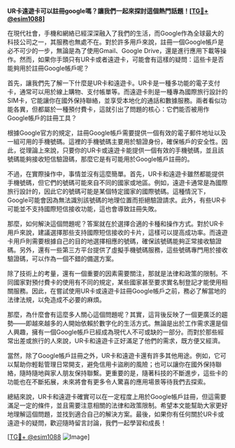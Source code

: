 **UR卡遠遊卡可以註冊google嗎？讓我們一起來探討這個熱門話題！[[TG💪+ @esim1088](https://t.me/s/esim1088)]**

在現代社會，手機和網絡已經深深融入了我們的生活，而Google作為全球最大的科技公司之一，其服務也無處不在。對於許多用戶來說，註冊一個Google帳戶是必不可少的一步，無論是為了使用Gmail、Google Drive，還是進行應用下載等操作。然而，如果你手頭只有UR卡或者遠遊卡，可能會有這樣的疑問：這些卡是否能夠用於註冊Google帳戶呢？

首先，讓我們先了解一下什麼是UR卡和遠遊卡。UR卡是一種多功能的電子支付卡，通常可以用於線上購物、支付帳單等。而遠遊卡則是一種專為國際旅行設計的SIM卡，它能讓你在國外保持聯絡，並享受本地化的通話和數據服務。兩者看似功能各異，但都屬於一種預付費卡，這就引出了問題的核心：它們能否被用作Google帳戶的註冊工具？

根據Google官方的規定，註冊Google帳戶需要提供一個有效的電子郵件地址以及一組可用的手機號碼。這裡的手機號碼主要用於驗證身份，確保帳戶的安全性。因此，從理論上來說，只要你的UR卡或遠遊卡能提供一個有效的手機號碼，並且該號碼能夠接收短信驗證碼，那麼它是有可能用於Google帳戶註冊的。

不過，在實際操作中，事情並沒有這麼簡單。首先，UR卡和遠遊卡雖然都能提供手機號碼，但它們的號碼可能來自不同的國家或地區。例如，遠遊卡通常是為國際旅行設計的，因此它的號碼可能是某個特定國家的國際號碼。這種情況下，Google可能會因為無法識別該號碼的地理位置而拒絕驗證請求。此外，有些UR卡可能並不支持國際短信接收功能，這也會導致註冊失敗。

那麼，如何解決這個問題呢？答案就在於選擇合適的卡種和操作方式。對於UR卡用戶來說，建議選擇那些支持國際短信接收的卡片，這樣可以提高成功率。而遠遊卡用戶則需要根據自己的目的地選擇相應的號碼，確保該號碼能夠正常接收驗證碼。另外，還有一些第三方平台提供了虛擬手機號碼服務，這些號碼專門用於接收驗證碼，可以作為一個不錯的備選方案。

除了技術上的考量，還有一個重要的因素需要關注，那就是法律和政策的限制。不同國家對預付費卡的使用有不同的規定，某些國家甚至要求實名制登記才能使用相關服務。因此，在嘗試使用UR卡或遠遊卡註冊Google帳戶之前，務必了解當地的法律法規，以免造成不必要的麻煩。

那麼，為什麼會有這麼多人關心這個問題呢？其實，這背後反映了一個更廣泛的趨勢——即越來越多的人開始依賴於數字化的生活方式。無論是出於工作需求還是個人興趣，擁有一個Google帳戶已經成為現代人不可或缺的一部分。而對於那些經常出差或旅行的人來說，UR卡和遠遊卡正好滿足了他們的需求，既方便又經濟。

當然，除了Google帳戶註冊之外，UR卡和遠遊卡還有許多其他用途。例如，它可以幫助你輕鬆管理日常開支，避免信用卡盜刷的風險；也可以讓你在國外保持聯絡，隨時隨地與家人朋友保持聯繫。更重要的是，隨著科技的不斷進步，這些卡的功能也在不斷拓展，未來將會有更多令人驚喜的應用場景等待我們去探索。

總結來說，UR卡和遠遊卡確實可以在一定程度上用於Google帳戶註冊，但這需要滿足一定的條件，並且需要注意相關的法律和政策限制。希望本文能幫助大家更好地理解這個問題，並找到適合自己的解決方案。最後，如果你有任何關於UR卡或遠遊卡的疑問，歡迎隨時留言討論，我們一起學習和成長！

[[TG💪+ @esim1088](https://t.me/s/esim1088) ![Image](https://i.postimg.cc/4NQfJmqS/Snipaste-2025-05-13-00-14-12.png)]